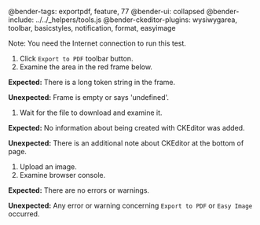 @bender-tags: exportpdf, feature, 77
@bender-ui: collapsed
@bender-include: ../../_helpers/tools.js
@bender-ckeditor-plugins: wysiwygarea, toolbar, basicstyles, notification, format, easyimage

Note: You need the Internet connection to run this test.

1. Click `Export to PDF` toolbar button.
1. Examine the area in the red frame below.

**Expected:** There is a long token string in the frame.

**Unexpected:** Frame is empty or says 'undefined'.

1. Wait for the file to download and examine it.

**Expected:** No information about being created with CKEditor was added.

**Unexpected:** There is an additional note about CKEditor at the bottom of page.

1. Upload an image.
1. Examine browser console.

**Expected:** There are no errors or warnings.

**Unexpected:** Any error or warning concerning `Export to PDF` or `Easy Image` occurred.
